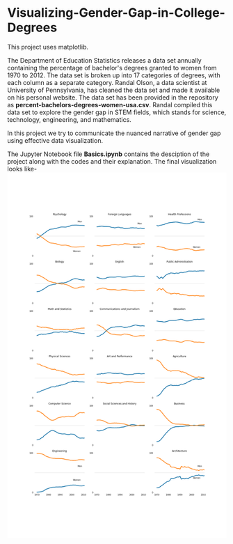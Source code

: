# Visualizing-Gender-Gap-in-College-Degrees
This project uses matplotlib.

The Department of Education Statistics releases a data set annually containing the percentage of bachelor's degrees granted to women from 1970 to 2012. The data set is broken up into 17 categories of degrees, with each column as a separate category. Randal Olson, a data scientist at University of Pennsylvania, has cleaned the data set and made it available on his personal website. The data set has been provided in the repository as **percent-bachelors-degrees-women-usa.csv**. Randal compiled this data set to explore the gender gap in STEM fields, which stands for science, technology, engineering, and mathematics.

In this project we try to communicate the nuanced narrative of gender gap using effective data visualization.

The Jupyter Notebook file **Basics.ipynb** contains the desciption of the project along with the codes and their explanation. The final visualization looks like- ![this]( https://github.com/bhvya1505/Visualizing-Gender-Gap-in-College-Degrees/blob/master/gender_degrees.png)
